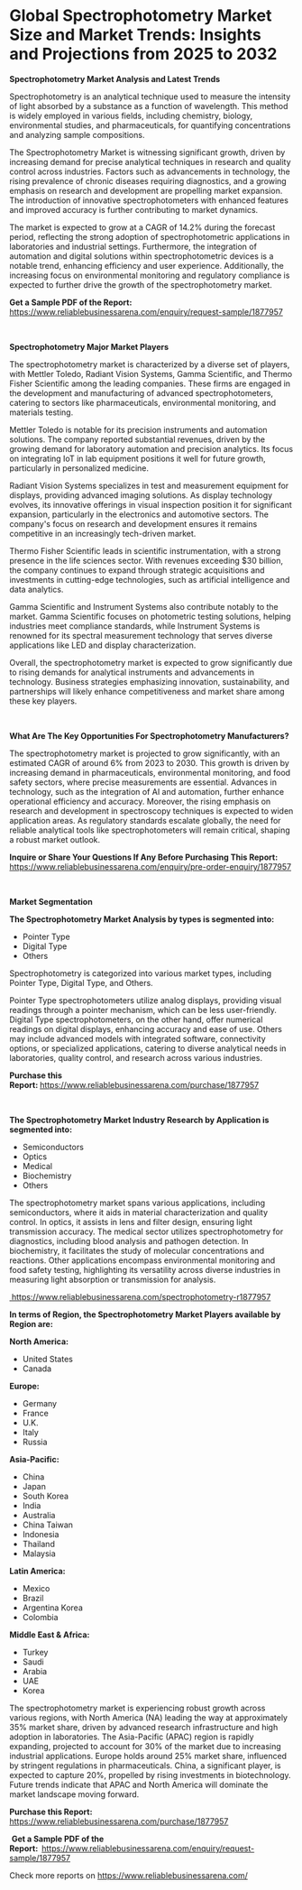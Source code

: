 <p><h1>Global Spectrophotometry Market Size and Market Trends: Insights and Projections from 2025 to 2032</h1></p><p><strong>Spectrophotometry Market Analysis and Latest Trends</strong></p>
<p><p>Spectrophotometry is an analytical technique used to measure the intensity of light absorbed by a substance as a function of wavelength. This method is widely employed in various fields, including chemistry, biology, environmental studies, and pharmaceuticals, for quantifying concentrations and analyzing sample compositions. </p><p>The Spectrophotometry Market is witnessing significant growth, driven by increasing demand for precise analytical techniques in research and quality control across industries. Factors such as advancements in technology, the rising prevalence of chronic diseases requiring diagnostics, and a growing emphasis on research and development are propelling market expansion. The introduction of innovative spectrophotometers with enhanced features and improved accuracy is further contributing to market dynamics.</p><p>The market is expected to grow at a CAGR of 14.2% during the forecast period, reflecting the strong adoption of spectrophotometric applications in laboratories and industrial settings. Furthermore, the integration of automation and digital solutions within spectrophotometric devices is a notable trend, enhancing efficiency and user experience. Additionally, the increasing focus on environmental monitoring and regulatory compliance is expected to further drive the growth of the spectrophotometry market.</p></p>
<p><strong>Get a Sample PDF of the Report:&nbsp;</strong> <a href="https://www.reliablebusinessarena.com/enquiry/request-sample/1877957?utm_campaign=3272&utm_medium=2&utm_source=Github&utm_content=ia&utm_term=11042025&utm_id=spectrophotometry">https://www.reliablebusinessarena.com/enquiry/request-sample/1877957</a></p>
<p>&nbsp;</p>
<p><strong>Spectrophotometry Major Market Players</strong></p>
<p><p>The spectrophotometry market is characterized by a diverse set of players, with Mettler Toledo, Radiant Vision Systems, Gamma Scientific, and Thermo Fisher Scientific among the leading companies. These firms are engaged in the development and manufacturing of advanced spectrophotometers, catering to sectors like pharmaceuticals, environmental monitoring, and materials testing.</p><p>Mettler Toledo is notable for its precision instruments and automation solutions. The company reported substantial revenues, driven by the growing demand for laboratory automation and precision analytics. Its focus on integrating IoT in lab equipment positions it well for future growth, particularly in personalized medicine.</p><p>Radiant Vision Systems specializes in test and measurement equipment for displays, providing advanced imaging solutions. As display technology evolves, its innovative offerings in visual inspection position it for significant expansion, particularly in the electronics and automotive sectors. The company's focus on research and development ensures it remains competitive in an increasingly tech-driven market.</p><p>Thermo Fisher Scientific leads in scientific instrumentation, with a strong presence in the life sciences sector. With revenues exceeding $30 billion, the company continues to expand through strategic acquisitions and investments in cutting-edge technologies, such as artificial intelligence and data analytics.</p><p>Gamma Scientific and Instrument Systems also contribute notably to the market. Gamma Scientific focuses on photometric testing solutions, helping industries meet compliance standards, while Instrument Systems is renowned for its spectral measurement technology that serves diverse applications like LED and display characterization.</p><p>Overall, the spectrophotometry market is expected to grow significantly due to rising demands for analytical instruments and advancements in technology. Business strategies emphasizing innovation, sustainability, and partnerships will likely enhance competitiveness and market share among these key players.</p></p>
<p>&nbsp;</p>
<p><strong>What Are The Key Opportunities For Spectrophotometry Manufacturers?</strong></p>
<p><p>The spectrophotometry market is projected to grow significantly, with an estimated CAGR of around 6% from 2023 to 2030. This growth is driven by increasing demand in pharmaceuticals, environmental monitoring, and food safety sectors, where precise measurements are essential. Advances in technology, such as the integration of AI and automation, further enhance operational efficiency and accuracy. Moreover, the rising emphasis on research and development in spectroscopy techniques is expected to widen application areas. As regulatory standards escalate globally, the need for reliable analytical tools like spectrophotometers will remain critical, shaping a robust market outlook.</p></p>
<p><strong>Inquire or Share Your Questions If Any Before Purchasing This Report:</strong> <a href="https://www.reliablebusinessarena.com/enquiry/pre-order-enquiry/1877957?utm_campaign=3272&utm_medium=2&utm_source=Github&utm_content=ia&utm_term=11042025&utm_id=spectrophotometry">https://www.reliablebusinessarena.com/enquiry/pre-order-enquiry/1877957</a></p>
<p>&nbsp;</p>
<p><strong>Market Segmentation</strong></p>
<p><strong>The Spectrophotometry Market Analysis by types is segmented into:</strong></p>
<p><ul><li>Pointer Type</li><li>Digital Type</li><li>Others</li></ul></p>
<p><p>Spectrophotometry is categorized into various market types, including Pointer Type, Digital Type, and Others. </p><p>Pointer Type spectrophotometers utilize analog displays, providing visual readings through a pointer mechanism, which can be less user-friendly. Digital Type spectrophotometers, on the other hand, offer numerical readings on digital displays, enhancing accuracy and ease of use. Others may include advanced models with integrated software, connectivity options, or specialized applications, catering to diverse analytical needs in laboratories, quality control, and research across various industries.</p></p>
<p><strong>Purchase this Report:&nbsp;</strong><a href="https://www.reliablebusinessarena.com/purchase/1877957?utm_campaign=3272&utm_medium=2&utm_source=Github&utm_content=ia&utm_term=11042025&utm_id=spectrophotometry">https://www.reliablebusinessarena.com/purchase/1877957</a></p>
<p>&nbsp;</p>
<p><strong>The Spectrophotometry Market Industry Research by Application is segmented into:</strong></p>
<p><ul><li>Semiconductors</li><li>Optics</li><li>Medical</li><li>Biochemistry</li><li>Others</li></ul></p>
<p><p>The spectrophotometry market spans various applications, including semiconductors, where it aids in material characterization and quality control. In optics, it assists in lens and filter design, ensuring light transmission accuracy. The medical sector utilizes spectrophotometry for diagnostics, including blood analysis and pathogen detection. In biochemistry, it facilitates the study of molecular concentrations and reactions. Other applications encompass environmental monitoring and food safety testing, highlighting its versatility across diverse industries in measuring light absorption or transmission for analysis.</p></p>
<p><a href="https://www.reliablebusinessarena.com/spectrophotometry-r1877957?utm_campaign=3272&utm_medium=2&utm_source=Github&utm_content=ia&utm_term=11042025&utm_id=spectrophotometry">&nbsp;https://www.reliablebusinessarena.com/spectrophotometry-r1877957</a></p>
<p><strong>In terms of Region, the Spectrophotometry Market Players available by Region are:</strong></p>
<p>
    <p> <strong> North America: </strong>
        <ul>
            <li>United States</li>
            <li>Canada</li>
        </ul>
        </p> 
    <p> <strong> Europe: </strong>
        <ul>
            <li>Germany</li>
            <li>France</li>
            <li>U.K.</li>
            <li>Italy</li>
            <li>Russia</li>
        </ul>
        </p> 
    <p> <strong> Asia-Pacific: </strong>
        <ul>
            <li>China</li>
            <li>Japan</li>
            <li>South Korea</li>
            <li>India</li>
            <li>Australia</li>
            <li>China Taiwan</li>
            <li>Indonesia</li>
            <li>Thailand</li>
            <li>Malaysia</li>
        </ul>
        </p> 
    <p> <strong> Latin America: </strong>
        <ul>
            <li>Mexico</li>
            <li>Brazil</li>
            <li>Argentina Korea</li>
            <li>Colombia</li>
        </ul>
        </p> 
    <p> <strong> Middle East & Africa: </strong>
        <ul>
            <li>Turkey</li>
            <li>Saudi</li>
            <li>Arabia</li>
            <li>UAE</li>
            <li>Korea</li>
        </ul>
    </p>
    </p>
<p><p>The spectrophotometry market is experiencing robust growth across various regions, with North America (NA) leading the way at approximately 35% market share, driven by advanced research infrastructure and high adoption in laboratories. The Asia-Pacific (APAC) region is rapidly expanding, projected to account for 30% of the market due to increasing industrial applications. Europe holds around 25% market share, influenced by stringent regulations in pharmaceuticals. China, a significant player, is expected to capture 20%, propelled by rising investments in biotechnology. Future trends indicate that APAC and North America will dominate the market landscape moving forward.</p></p>
<p><strong>Purchase this Report: </strong><a href="https://www.reliablebusinessarena.com/purchase/1877957?utm_campaign=3272&utm_medium=2&utm_source=Github&utm_content=ia&utm_term=11042025&utm_id=spectrophotometry">https://www.reliablebusinessarena.com/purchase/1877957</a></p>
<p>&nbsp;<strong>Get a Sample PDF of the Report:&nbsp;&nbsp;</strong><a href="https://www.reliablebusinessarena.com/enquiry/request-sample/1877957?utm_campaign=3272&utm_medium=2&utm_source=Github&utm_content=ia&utm_term=11042025&utm_id=spectrophotometry">https://www.reliablebusinessarena.com/enquiry/request-sample/1877957</a></p>
<p><strong></strong></p>
<p>Check more reports on <a href="https://www.reliablebusinessarena.com/?utm_campaign=3272&utm_medium=2&utm_source=Github&utm_content=ia&utm_term=11042025&utm_id=spectrophotometry">https://www.reliablebusinessarena.com/</a></p>